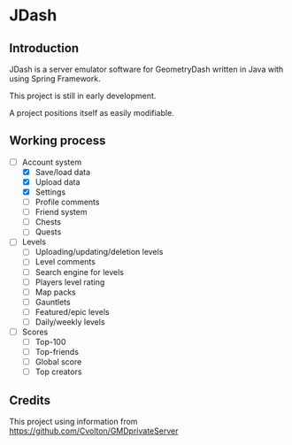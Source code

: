 # JDash

Introduction
----------

JDash is a server emulator software for GeometryDash written in Java
with using Spring Framework.

This project is still in early development.

A project positions itself as easily modifiable.

Working process
----------
- [ ] Account system
    - [X] Save/load data
    - [X] Upload data
    - [X] Settings
    - [ ] Profile comments
    - [ ] Friend system
    - [ ] Chests
    - [ ] Quests
- [ ] Levels
    - [ ] Uploading/updating/deletion levels
    - [ ] Level comments
    - [ ] Search engine for levels
    - [ ] Players level rating
    - [ ] Map packs
    - [ ] Gauntlets
    - [ ] Featured/epic levels
    - [ ] Daily/weekly levels
- [ ] Scores
    - [ ] Top-100
    - [ ] Top-friends
    - [ ] Global score
    - [ ] Top creators

Credits
----------

This project using information from https://github.com/Cvolton/GMDprivateServer
